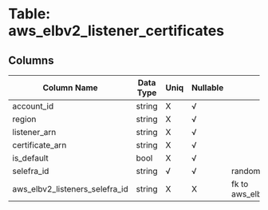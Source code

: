 # Table: aws_elbv2_listener_certificates

## Columns 

|  Column Name   |  Data Type  | Uniq | Nullable | Description | 
|  ----  | ----  | ----  | ----  | ---- | 
| account_id | string | X | √ |  | 
| region | string | X | √ |  | 
| listener_arn | string | X | √ |  | 
| certificate_arn | string | X | √ |  | 
| is_default | bool | X | √ |  | 
| selefra_id | string | √ | √ | random id | 
| aws_elbv2_listeners_selefra_id | string | X | X | fk to aws_elbv2_listeners.selefra_id | 


